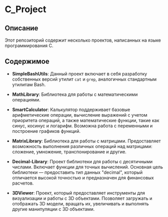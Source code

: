 # C_Project

## Описание

Этот репозиторий содержит несколько проектов, написанных на языке программирования C.

## Содержимое

- **SimpleBashUtils**:
  Данный проект включает в себя разработку собственных версий утилит `cat` и `grep`, аналогичных стандартным утилитам Bash.

- **MathLibrary**:
  Библиотека для работы с математическими операциями.

- **SmartCalculator**:
  Калькулятор поддерживает базовые арифметические операции, вычисление выражений с учетом приоритета операций, а также математические функции, такие как синус, косинус и логарифм. Возможна работа с переменными и построение графиков функций.

- **MatrixLibrary**:
  Библиотека для работы с матрицами. Предоставляет возможность выполнения различных операций над матрицами: сложение, умножение, транспонирование и другие.

- **Decimal-Library**:
  Проект библиотеки для работы с десятичными числами. Включает функции для точных вычислений. Основная цель библиотеки — предоставить тип данных "decimal", который отличается высокой точностью и предназначен для финансовых расчетов.
- **3DViewer**:
  Проект, который предоставляет инструменты для визуализации и работы с 3D объектами. Позволяет загружать и отображать 3D модели, вращать их, увеличивать и выполнять другие манипуляции с 3D объектами.
